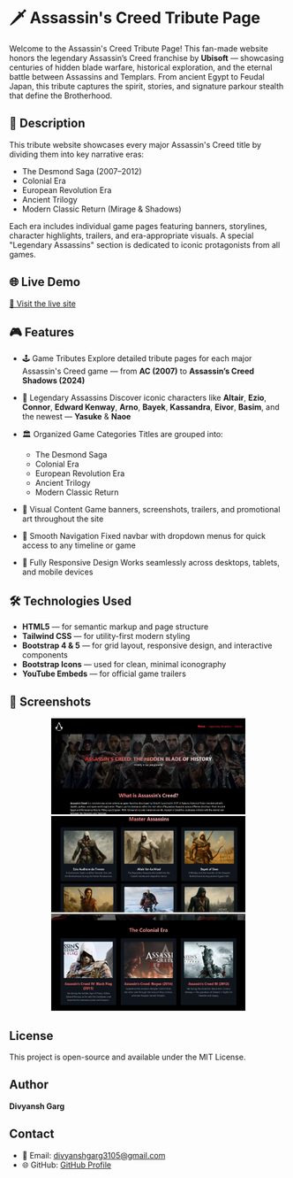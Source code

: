 # 🗡️ Assassin's Creed Tribute Page

Welcome to the Assassin's Creed Tribute Page!
This fan-made website honors the legendary Assassin’s Creed franchise by **Ubisoft** — showcasing centuries of hidden blade warfare, historical exploration, and the eternal battle between Assassins and Templars. From ancient Egypt to Feudal Japan, this tribute captures the spirit, stories, and signature parkour stealth that define the Brotherhood.

## 📖 Description

This tribute website showcases every major Assassin's Creed title by dividing them into key narrative eras:

- The Desmond Saga (2007–2012)
- Colonial Era
- European Revolution Era
- Ancient Trilogy
- Modern Classic Return (Mirage & Shadows)

Each era includes individual game pages featuring banners, storylines, character highlights, trailers, and era-appropriate visuals. A special "Legendary Assassins" section is dedicated to iconic protagonists from all games.

## 🌐 Live Demo

[🔗 Visit the live site](https://assassins-creed-tribute.netlify.app/)

## 🎮 Features

- 🕹️ Game Tributes
  Explore detailed tribute pages for each major Assassin's Creed game — from **AC (2007)** to **Assassin’s Creed Shadows (2024)**

- 🧍 Legendary Assassins
  Discover iconic characters like **Altair**, **Ezio**, **Connor**, **Edward Kenway**, **Arno**, **Bayek**, **Kassandra**, **Eivor**, **Basim**, and the newest — **Yasuke** & **Naoe**

- 🏛️ Organized Game Categories
  Titles are grouped into:
  - The Desmond Saga
  - Colonial Era
  - European Revolution Era
  - Ancient Trilogy
  - Modern Classic Return

- 📸 Visual Content
  Game banners, screenshots, trailers, and promotional art throughout the site

- 🧭 Smooth Navigation
  Fixed navbar with dropdown menus for quick access to any timeline or game

- 📱 Fully Responsive Design
  Works seamlessly across desktops, tablets, and mobile devices

## 🛠️ Technologies Used

- **HTML5** — for semantic markup and page structure
- **Tailwind CSS** — for utility-first modern styling
- **Bootstrap 4 & 5** — for grid layout, responsive design, and interactive components
- **Bootstrap Icons** — used for clean, minimal iconography
- **YouTube Embeds** — for official game trailers

## 📸 Screenshots

<div align="center">
    <img width="70%" src="Media/ss1.png" alt="Screenshot 1">
    <img width="70%" src="Media/ss2.png" alt="Screenshot 2">
    <img width="70%" src="Media/ss3.png" alt="Screenshot 3">
</div>

## License

This project is open-source and available under the MIT License.

## Author

**Divyansh Garg**

## Contact

- 📧 Email: divyanshgarg3105@gmail.com
- 🌐 GitHub: [GitHub Profile](https://github.com/Divyansh3105)

